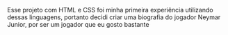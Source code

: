 Esse projeto com HTML e CSS foi minha primeira experiência utilizando dessas linguagens, portanto decidi criar uma biografia do jogador Neymar Junior, por ser um jogador que eu gosto bastante
